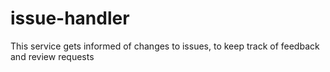 issue-handler
=============

This service gets informed of changes to issues, to keep track of feedback and review requests
